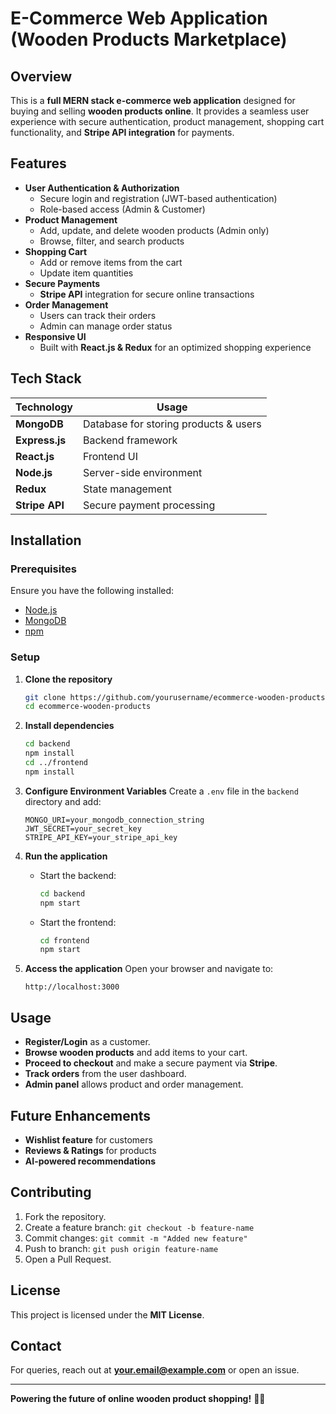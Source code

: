 # E-Commerce Web Application (Wooden Products Marketplace)

## Overview
This is a **full MERN stack e-commerce web application** designed for buying and selling **wooden products online**. It provides a seamless user experience with secure authentication, product management, shopping cart functionality, and **Stripe API integration** for payments.

## Features
- **User Authentication & Authorization**
  - Secure login and registration (JWT-based authentication)
  - Role-based access (Admin & Customer)
- **Product Management**
  - Add, update, and delete wooden products (Admin only)
  - Browse, filter, and search products
- **Shopping Cart**
  - Add or remove items from the cart
  - Update item quantities
- **Secure Payments**
  - **Stripe API** integration for secure online transactions
- **Order Management**
  - Users can track their orders
  - Admin can manage order status
- **Responsive UI**
  - Built with **React.js & Redux** for an optimized shopping experience

## Tech Stack
| Technology    | Usage                          |
|--------------|--------------------------------|
| **MongoDB**  | Database for storing products & users |
| **Express.js** | Backend framework           |
| **React.js**  | Frontend UI                   |
| **Node.js**   | Server-side environment      |
| **Redux**     | State management             |
| **Stripe API** | Secure payment processing   |

## Installation

### Prerequisites
Ensure you have the following installed:
- [Node.js](https://nodejs.org/)
- [MongoDB](https://www.mongodb.com/)
- [npm](https://www.npmjs.com/)

### Setup
1. **Clone the repository**
   ```sh
   git clone https://github.com/yourusername/ecommerce-wooden-products.git
   cd ecommerce-wooden-products
   ```

2. **Install dependencies**
   ```sh
   cd backend
   npm install
   cd ../frontend
   npm install
   ```

3. **Configure Environment Variables**
   Create a `.env` file in the `backend` directory and add:
   ```env
   MONGO_URI=your_mongodb_connection_string
   JWT_SECRET=your_secret_key
   STRIPE_API_KEY=your_stripe_api_key
   ```

4. **Run the application**
   - Start the backend:
     ```sh
     cd backend
     npm start
     ```
   - Start the frontend:
     ```sh
     cd frontend
     npm start
     ```

5. **Access the application**
   Open your browser and navigate to:
   ```
   http://localhost:3000
   ```

## Usage
- **Register/Login** as a customer.
- **Browse wooden products** and add items to your cart.
- **Proceed to checkout** and make a secure payment via **Stripe**.
- **Track orders** from the user dashboard.
- **Admin panel** allows product and order management.

## Future Enhancements
- **Wishlist feature** for customers
- **Reviews & Ratings** for products
- **AI-powered recommendations**

## Contributing
1. Fork the repository.
2. Create a feature branch: `git checkout -b feature-name`
3. Commit changes: `git commit -m "Added new feature"`
4. Push to branch: `git push origin feature-name`
5. Open a Pull Request.

## License
This project is licensed under the **MIT License**.

## Contact
For queries, reach out at **your.email@example.com** or open an issue.

---

**Powering the future of online wooden product shopping!** 🛒🌲


